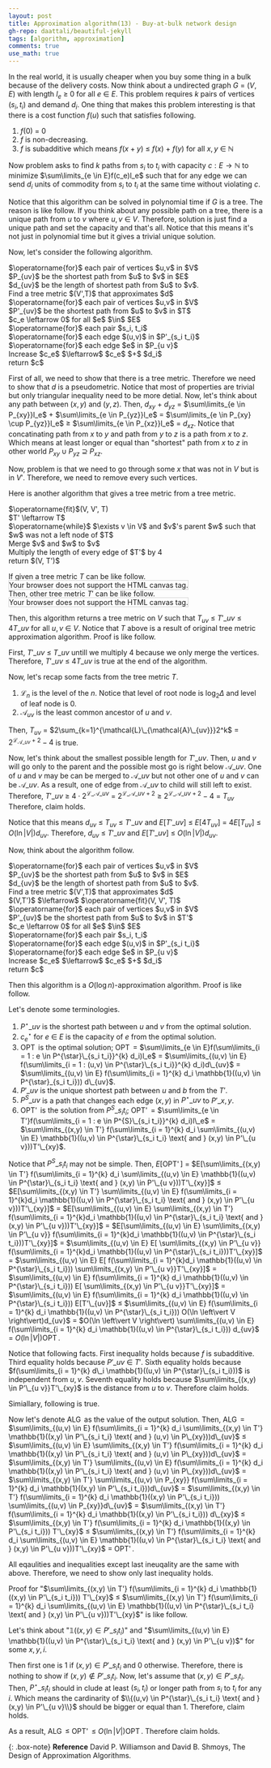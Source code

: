 ```yaml
---
layout: post
title: Approximation algorithm(13) - Buy-at-bulk network design
gh-repo: daattali/beautiful-jekyll
tags: [algorithm, approximation]
comments: true
use_math: true
---
```


In the real world, it is usually cheaper when you buy some thing in a bulk because of the delivery costs.
Now think about a undirected graph $G$ $=$ $(V,E)$ with length $l_e$ $\ge$ $0$ for all $e$ $\in$ $E$.
This problem requires $k$ pairs of vertices $(s_i,t_i)$ and demand $d_i$.
One thing that makes this problem interesting is that there is a cost function $f(u)$ such that satisfies following.

1. $f(0)$ $=$ $0$
2. $f$ is non-decreasing.
3. $f$ is subadditive which means $f(x + y)$ $\le$ $f(x)$ $+$ $f(y)$ for all $x, y$ $\in$ $\mathbb{N}$

Now problem asks to find $k$ paths from $s_i$ to $t_i$ with capacity $c:E \rightarrow \mathbb{N}$
to minimize $\sum\limits_{e \in E}f(c_e)l_e$
such that for any edge we can send $d_i$ units of commodity from $s_i$ to $t_i$ at the same time without violating $c$.

Notice that this algorithm can be solved in polynomial time if $G$ is a tree.
The reason is like follow.
If you think about any possible path on a tree, there is a unique path from $u$ to $v$ where $u,v$ $\in$ $V$.
Therefore, solution is just find a unique path and set the capacity and that's all.
Notice that this means it's not just in polynomial time but it gives a trivial unique solution.

Now, let's consider the following algorithm.

<div class="alg">
    $\operatorname{for}$ each pair of vertices $u,v$ in $V$
    <div class="alg">
        $P_{uv}$ be the shortest path from $u$ to $v$ in $E$
    </div>
    $d_{uv}$ be the length of shortest path from $u$ to $v$.<br>
    Find a tree metric $(V',T)$ that approximates $d$<br>
    $\operatorname{for}$ each pair of vertices $u,v$ in $V$
    <div class="alg">
        $P'_{uv}$ be the shortest path from $u$ to $v$ in $T$
    </div>
    $c_e \leftarrow 0$ for all $e$ $\in$ $E$<br>
    $\operatorname{for}$ each pair $s_i, t_i$
    <div class="alg">
        $\operatorname{for}$ each edge $(u,v)$ in $P'_{s_i t_i}$
        <div class="alg">
            $\operatorname{for}$ each edge $e$ in $P_{u v}$
            <div class="alg">
                Increase $c_e$ $\leftarrow$ $c_e$ $+$ $d_i$ 
            </div>
        </div>
    </div>
    return $c$
</div>

First of all, we need to show that there is a tree metric.
Therefore we need to show that $d$ is a pseudometric.
Notice that most of properties are trivial but only triangular inequality need to be more detial.
Now, let's think about any path between $(x,y)$ and $(y,z)$.
Then, $d_{xy}$ $+$ $d_{yz}$ $=$
$\sum\limits_{e \in P_{xy}}l_e$ $+$ $\sum\limits_{e \in P_{yz}}l_e$ $=$
$\sum\limits_{e \in P_{xy} \cup P_{yz}}l_e$ $\ge$ 
$\sum\limits_{e \in P_{xz}}l_e$ $=$ 
$d_{xz}$.
Notice that concatinating path from $x$ to $y$ and path from $y$ to $z$ is a path from $x$ to $z$.
Which means at least longer or equal than "shortest" path from $x$ to $z$ in other world $P_{xy} \cup P_{yz}$ $\supseteq$ $P_{xz}$.

Now, problem is that we need to go through some $x$ that was not in $V$ but is in $V'$.
Therefore, we need to remove every such vertices.

Here is another algorithm that gives a tree metric from a tree metric.
<div class="alg">
    $\operatorname{fit}$(V, V', T)<br>
    <div class="alg">
        $T' \leftarrow T$<br>
        $\operatorname{while}$ $\exists v \in V$ and $v$'s parent $w$ such that $w$ was not a left node of $T$
        <div class="alg">
            Merge $v$ and $w$ to $v$
        </div>
        Multiply the length of every edge of $T'$ by 4<br>
        return $(V, T')$
    </div>
</div>

If given a tree metric $T$ can be like follow.<br>
<canvas id="canvas1" width="200" height="200" style="border:1px solid #d3d3d3;">
    Your browser does not support the HTML canvas tag.</canvas><br>
Then, other tree metric $T'$ can be like follow.<br>
<canvas id="canvas2" width="200" height="200" style="border:1px solid #d3d3d3;">
    Your browser does not support the HTML canvas tag.</canvas><br>
<script language = "javascript">
    c = document.getElementById("canvas1");
    ctx = c.getContext("2d");
  	ctx.beginPath();
    ctx.fillStyle = "black";
  	ctx.moveTo(175, 170);
  	ctx.lineTo(125, 110);
  	ctx.lineTo(100, 40);
  	ctx.lineTo(75, 110);
  	ctx.lineTo(25, 170);
  	ctx.moveTo(75, 110);
  	ctx.lineTo(75, 170);
  	ctx.moveTo(75, 110);
  	ctx.lineTo(125, 170);
    ctx.stroke();
    ctx.fillStyle = "white";
    ctx.beginPath();
    ctx.arc(25, 170, 20, 0, 2*Math.PI);
    ctx.stroke();
    ctx.fill();
    ctx.beginPath();
    ctx.arc(75, 170, 20, 0, 2*Math.PI);
    ctx.stroke();
    ctx.fill();
    ctx.beginPath();
    ctx.arc(125, 170, 20, 0, 2*Math.PI);
    ctx.stroke();
    ctx.fill();
    ctx.beginPath();
    ctx.arc(175, 170, 20, 0, 2*Math.PI);
    ctx.stroke();
    ctx.fill();
    ctx.beginPath();
    ctx.arc(75, 110, 20, 0, 2*Math.PI);
    ctx.stroke();
    ctx.fill();
    ctx.beginPath();
    ctx.arc(125, 110, 20, 0, 2*Math.PI);
    ctx.stroke();
    ctx.fill();
    ctx.beginPath();
    ctx.arc(100, 40, 20, 0, 2*Math.PI);
    ctx.stroke();
    ctx.fill();
    ctx.textAlign = "center";
    ctx.fillStyle = "red";
    ctx.font = "15px Arial";
    ctx.fillText('4', 80, 80);
    ctx.fillText('4', 120, 80);
    ctx.fillText('2', 160, 140);
    ctx.fillText('2', 110, 140);
    ctx.fillText('2', 65, 145);
    ctx.fillText('2', 45, 140);
    ctx.fillText('{A,B,C,D}', 100, 40);
    ctx.fillText('{A,B,C}', 75, 110);
    ctx.fillText('{D}', 125, 110);
    ctx.fillText('{A}', 25, 170);
    ctx.fillText('{B}', 75, 170);
    ctx.fillText('{C}', 125, 170);
    ctx.fillText('{D}', 175, 170);
    c = document.getElementById("canvas2");
    ctx = c.getContext("2d");
  	ctx.beginPath();
    ctx.fillStyle = "black";
  	ctx.moveTo(100, 40);
  	ctx.lineTo(75, 110);
  	ctx.lineTo(25, 170);
  	ctx.moveTo(75, 110);
  	ctx.lineTo(125, 170);
    ctx.stroke();
    ctx.fillStyle = "white";
    ctx.beginPath();
    ctx.arc(25, 170, 20, 0, 2*Math.PI);
    ctx.stroke();
    ctx.fill();
    ctx.beginPath();
    ctx.arc(125, 170, 20, 0, 2*Math.PI);
    ctx.stroke();
    ctx.fill();
    ctx.beginPath();
    ctx.arc(75, 110, 20, 0, 2*Math.PI);
    ctx.stroke();
    ctx.fill();
    ctx.beginPath();
    ctx.arc(100, 40, 20, 0, 2*Math.PI);
    ctx.stroke();
    ctx.fill();
    ctx.textAlign = "center";
    ctx.fillStyle = "red";
    ctx.font = "15px Arial";
    ctx.fillText('16', 70, 80);
    ctx.fillText('8', 110, 140);
    ctx.fillText('8', 45, 140);
    ctx.fillText('{A}', 25, 170);
    ctx.fillText('{B}', 75, 110);
    ctx.fillText('{C}', 125, 170);
    ctx.fillText('{D}', 100, 40);
</script>

Then, this algorithm returns a tree metric on $V$ such that $T_{uv}$ $\le$ 
$T'\_{uv}$ $\le$ 
$4T\_{uv}$ for all $u,v$ $\in$ $V$.
Notice that $T$ above is a result of original tree metric approximation algorithm.
Proof is like follow.

First, $T'\_{uv}$ $\le$ $T\_{uv}$ untill we multiply 4 because we only merge the vertices.
Therefore, $T'\_{uv}$ $\le$ $4T\_{uv}$ is true at the end of the algorithm.

Now, let's recap some facts from the tree metric $T$.

1. $\mathcal{L}_n$ is the level of the $n$. Notice that level of root node is $\log_2 \Delta$ and level of leaf node is $0$.
2. $\mathcal{A}_{uv}$ is the least common ancestor of $u$ and $v$.

Then, $T_{uv}$ $=$ 
$2\sum_{k=1}^{\mathcal{L}\_{\mathcal{A}\_{uv}}}2^k$ $=$ 
$2^{\mathcal{L}_{\mathcal{A}\_{uv}} + 2} - 4$ is true.

Now, let's think about the smallest possible length for $T'\_{uv}$.
Then, $u$ and $v$ will go only to the parent and the possible most go is right below $\mathcal{A}\_{uv}$.
One of $u$ and $v$ may be can be merged to $\mathcal{A}\_{uv}$ but not other one of $u$ and $v$ can be $\mathcal{A}\_{uv}$.
As a result, one of edge from $\mathcal{A}\_{uv}$ to child will still left to exist.
Therefore, $T'\_{uv}$ $\ge$
$4 \cdot 2^{\mathcal{L}\_{\mathcal{A}\_{uv}}}$ $=$ 
$2^{\mathcal{L}\_{\mathcal{A}\_{uv}} + 2}$ $\ge$
$2^{\mathcal{L}\_{\mathcal{A}\_{uv}} + 2} - 4$ $=$
$T_{uv}$
Therefore, claim holds.

Notice that this means $d_{uv}$ $\le$ $T_{uv}$ $\le$ $T'\_{uv}$ and $E[T'\_{uv}]$ $\le$ $E[4T_{uv}]$ $=$ $4E[T_{uv}]$ $\le$ $O(\ln \left\vert V \right\vert)d_{uv}$.
Therefore, $d_{uv}$ $\le$ $T'\_{uv}$ and $E[T'\_{uv}]$ $\le$ $O(\ln \left\vert V \right\vert)d_{uv}$.

Now, think about the algorithm follow.

<div class="alg">
    $\operatorname{for}$ each pair of vertices $u,v$ in $V$
    <div class="alg">
        $P_{uv}$ be the shortest path from $u$ to $v$ in $E$
    </div>
    $d_{uv}$ be the length of shortest path from $u$ to $v$.<br>
    Find a tree metric $(V',T)$ that approximates $d$<br>
    $(V,T')$ $\leftarrow$ $\operatorname{fit}(V, V', T)$<br>
    $\operatorname{for}$ each pair of vertices $u,v$ in $V$
    <div class="alg">
        $P'_{uv}$ be the shortest path from $u$ to $v$ in $T'$
    </div>
    $c_e \leftarrow 0$ for all $e$ $\in$ $E$<br>
    $\operatorname{for}$ each pair $s_i, t_i$
    <div class="alg">
        $\operatorname{for}$ each edge $(u,v)$ in $P'_{s_i t_i}$
        <div class="alg">
            $\operatorname{for}$ each edge $e$ in $P_{u v}$
            <div class="alg">
                Increase $c_e$ $\leftarrow$ $c_e$ $+$ $d_i$ 
            </div>
        </div>
    </div>
    return $c$
</div>

Then this algorithm is a $O(\log n)$-approximation algorithm.
Proof is like follow.

Let's denote some terminologies.
1. $P^{\star}\_{u v}$ is the shortest path between $u$ and $v$ from the optimal solution.
2. $c^{\star}_e$ for $e$ $\in$ $E$ is the capacity of $e$ from the optimal solution.
3. $\operatorname{OPT}$ is the optimal solution; $\operatorname{OPT}$ $=$ 
$\sum\limits_{e \in E}f(\sum\limits_{i = 1 : e \in P^{\star}\_{s_i t_i}}^{k} d_i)l_e$ $=$ 
$\sum\limits_{(u,v) \in E} f(\sum\limits_{i = 1 : (u,v) \in P^{\star}\_{s_i t_i}}^{k} d_i)d\_{uv}$ $=$
$\sum\limits_{(u,v) \in E} f(\sum\limits_{i = 1}^{k} d_i \mathbb{1}((u,v) \in P^{\star}_{s_i t_i})) d\_{uv}$.
4. $P'\_{u v}$ is the unique shortest path between $u$ and $b$ from the $T'$.
5. $P^{S}\_{u v}$ is a path that changes each edge $(x,y)$ in $P^{\star}\_{u v}$ to $P'\_{x, y}$.
6. $\operatorname{OPT'}$ is the solution from $P^{S}\_{s_i t_i}$; $\operatorname{OPT'}$ $=$
$\sum\limits_{e \in T'}f(\sum\limits_{i = 1 : e \in P^{S}\_{s_i t_i}}^{k} d_i)l\_e$ $=$
$\sum\limits_{(x,y) \in T'} f(\sum\limits_{i = 1}^{k} d_i \sum\limits_{(u,v) \in E} \mathbb{1}((u,v) \in P^{\star}\_{s_i t_i} \text{ and } (x,y) \in P'\_{u v}))T'\_{xy}$.

Notice that $P^{S}\_{s_i t_i}$ may not be simple.
Then, $E[\operatorname{OPT'}]$ $=$
$E[\sum\limits_{(x,y) \in T'} f(\sum\limits_{i = 1}^{k} d_i \sum\limits_{(u,v) \in E} \mathbb{1}((u,v) \in P^{\star}\_{s_i t_i} \text{ and } (x,y) \in P'\_{u v}))T'\_{xy}]$ $\le$
$E[\sum\limits_{(x,y) \in T'} \sum\limits_{(u,v) \in E} f(\sum\limits_{i = 1}^{k}d_i \mathbb{1}((u,v) \in P^{\star}\_{s_i t_i} \text{ and } (x,y) \in P'\_{u v}))T'\_{xy}]$ $=$
$E[\sum\limits_{(u,v) \in E} \sum\limits_{(x,y) \in T'} f(\sum\limits_{i = 1}^{k}d_i \mathbb{1}((u,v) \in P^{\star}\_{s_i t_i} \text{ and } (x,y) \in P'\_{u v}))T'\_{xy}]$ $=$
$E[\sum\limits_{(u,v) \in E} \sum\limits_{(x,y) \in P'\_{u v}} f(\sum\limits_{i = 1}^{k}d_i \mathbb{1}((u,v) \in P^{\star}\_{s_i t_i}))T'\_{xy}]$ $=$
$\sum\limits_{(u,v) \in E} E[ \sum\limits_{(x,y) \in P'\_{u v}} f(\sum\limits_{i = 1}^{k}d_i \mathbb{1}((u,v) \in P^{\star}\_{s_i t_i}))T'\_{xy}]$ $=$
$\sum\limits_{(u,v) \in E} E[ f(\sum\limits_{i = 1}^{k}d_i \mathbb{1}((u,v) \in P^{\star}\_{s_i t_i})) \sum\limits_{(x,y) \in P'\_{u v}}T'\_{xy}]$ $=$
$\sum\limits_{(u,v) \in E} f(\sum\limits_{i = 1}^{k} d_i \mathbb{1}((u,v) \in P^{\star}\_{s_i t_i})) E[ \sum\limits_{(x,y) \in P'\_{u v}}T'\_{xy}]$ $=$
$\sum\limits_{(u,v) \in E} f(\sum\limits_{i = 1}^{k} d_i \mathbb{1}((u,v) \in P^{\star}\_{s_i t_i})) E[T'\_{uv}]$ $\le$
$\sum\limits_{(u,v) \in E} f(\sum\limits_{i = 1}^{k} d_i \mathbb{1}((u,v) \in P^{\star}\_{s_i t_i})) O(\ln \left\vert V \right\vert)d_{uv}$ $=$
$O(\ln \left\vert V \right\vert) \sum\limits_{(u,v) \in E} f(\sum\limits_{i = 1}^{k} d_i \mathbb{1}((u,v) \in P^{\star}\_{s_i t_i})) d_{uv}$ $=$
$O(\ln \left\vert V \right\vert) \operatorname{OPT}$.

Notice that following facts.
First inequality holds because $f$ is subadditive.
Third equality holds because $P'\_{uv}$ $\in$ $T'$.
Sixth equality holds because $f(\sum\limits_{i = 1}^{k} d\_i \mathbb{1}((u,v) \in P^{\star}\_{s_i t_i}))$ is independent from $u,v$.
Seventh equality holds because $\sum\limits_{(x,y) \in P'\_{u v}}T'\_{xy}$ is the distance from $u$ to $v$.
Therefore claim holds.

Simiallary, following is true.

Now let's denote $\operatorname{ALG}$ as the value of the output solution.
Then, $\operatorname{ALG}$ $=$
$\sum\limits_{(u,v) \in E} f(\sum\limits_{i = 1}^{k} d_i \sum\limits_{(x,y) \in T'} \mathbb{1}((x,y) \in P'\_{s_i t_i} \text{ and } (u,v) \in P\_{xy}))d\_{uv}$ $\le$
$\sum\limits_{(u,v) \in E} \sum\limits_{(x,y) \in T'} f(\sum\limits_{i = 1}^{k} d_i \mathbb{1}((x,y) \in P'\_{s_i t_i} \text{ and } (u,v) \in P\_{xy}))d\_{uv}$ $=$
$\sum\limits_{(x,y) \in T'} \sum\limits_{(u,v) \in E} f(\sum\limits_{i = 1}^{k} d_i \mathbb{1}((x,y) \in P'\_{s_i t_i} \text{ and } (u,v) \in P\_{xy}))d\_{uv}$ $=$
$\sum\limits_{(x,y) \in T'} \sum\limits_{(u,v) \in P_{xy}} f(\sum\limits_{i = 1}^{k} d_i \mathbb{1}((x,y) \in P'\_{s_i t_i}))d\_{uv}$ $=$
$\sum\limits_{(x,y) \in T'} f(\sum\limits_{i = 1}^{k} d_i \mathbb{1}((x,y) \in P'\_{s_i t_i})) \sum\limits_{(u,v) \in P_{xy}}d\_{uv}$ $=$
$\sum\limits_{(x,y) \in T'} f(\sum\limits_{i = 1}^{k} d_i \mathbb{1}((x,y) \in P'\_{s_i t_i})) d\_{xy}$ $\le$
$\sum\limits_{(x,y) \in T'} f(\sum\limits_{i = 1}^{k} d_i \mathbb{1}((x,y) \in P'\_{s_i t_i})) T'\_{xy}$ $\le$
$\sum\limits_{(x,y) \in T'} f(\sum\limits_{i = 1}^{k} d_i \sum\limits_{(u,v) \in E} \mathbb{1}((u,v) \in P^{\star}\_{s_i t_i} \text{ and } (x,y) \in P'\_{u v}))T'\_{xy}$ $=$
$\operatorname{OPT'}$.

All eqaulities and inequalities except last ineuqality are the same with above.
Therefore, we need to show only last inequality holds.

Proof for "$\sum\limits_{(x,y) \in T'} f(\sum\limits_{i = 1}^{k} d_i \mathbb{1}((x,y) \in P'\_{s_i t_i})) T'\_{xy}$ $\le$
$\sum\limits_{(x,y) \in T'} f(\sum\limits_{i = 1}^{k} d_i \sum\limits_{(u,v) \in E} \mathbb{1}((u,v) \in P^{\star}\_{s_i t_i} \text{ and } (x,y) \in P'\_{u v}))T'\_{xy}$" is like follow.

Let's think about "$\mathbb{1}((x,y) \in P'\_{s_i t_i})$" and 
"$\sum\limits_{(u,v) \in E} \mathbb{1}((u,v) \in P^{\star}\_{s_i t_i} \text{ and } (x,y) \in P'\_{u v})$" for some $x, y, i$.

Then first one is $1$ if $(x,y) \in P'\_{s_i t_i}$ and $0$ otherwise.
Therefore, there is nothing to show if $(x,y) \not\in P'\_{s_i t_i}$.
Now, let's assume that $(x,y) \in P'\_{s_i t_i}$.
Then, $P^{\star}\_{s_i t_i}$ should in clude at least $(s_i,t_i)$ or longer path from $s_i$ to $t_i$ for any $i$.
Which means the cardinarity of $\\{(u,v) \in P^{\star}\_{s_i t_i} \text{ and } (x,y) \in P'\_{u v}\\}$ should be bigger or equal than 1.
Therefore, claim holds.

As a result, $\operatorname{ALG}$ $\le$ $\operatorname{OPT'}$ $\le$ $O(\ln \left\vert V \right\vert) \operatorname{OPT}$.
Therefore claim holds.


{: .box-note}
**Reference** David P. Williamson and David B. Shmoys, The Design of Approximation Algorithms.